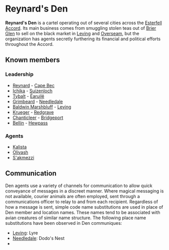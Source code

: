 # Reynard's Den

**Reynard's Den** is a cartel operating out of several cities across the [Esterfell Accord](../../societies/esterfell-accord). Its main business comes from smuggling stolen teas out of [Brier Glen](../../societies/esterfell-accord/brier-glen) to sell on the black market in [Leving](../../societies/esterfell-accord/leving) and [Overseam](../../societies/esterfell-accord/overseam), but the organization has agents secretly furthering its financial and political efforts throughout the Accord.

## Known members

### Leadership

- [Reynard](../../societies/esterfell-accord/citizenry/reynard) - [Cape Bec](../../societies/esterfell-accord/cape-bec)
- [Ichika](../../societies/esterfell-accord/citizenry/ichika) - [Suizenloch](../../societies/esterfell-accord/suizenloch)
- [Tybalt](../../societies/esterfell-accord/citizenry/tybalt) - [Ëaruilë](../../societies/esterfell-accord/earuile)
- [Grimbeard](../../societies/esterfell-accord/citizenry/grimbeard) - [Needledale](../../societies/esterfell-accord/needledale)
- [Baldwin Marshbluff](../../societies/esterfell-accord/citizenry/baldwin-marshbluff) - [Leving](../../societies/esterfell-accord/leving)
- [Krueger](../../societies/esterfell-accord/citizenry/krueger) - [Redgrave](../../societies/esterfell-accord/redgrave)
- [Chanticleer](../../societies/esterfell-accord/citizenry/chanticleer) - [Bridgeport](../../societies/esterfell-accord/bridgeport)
- [Bellin](../../societies/esterfell-accord/citizenry/bellin) - [Hewpass](../../societies/esterfell-accord/hewpass)

### Agents

- [Kalista](../../societies/esterfell-accord/citizenry/kalista)
- [Olivash](../../societies/esterfell-accord/citizenry/olivash)
- [S'akmezzi](../../societies/esterfell-accord/citizenry/sakmezzi)

## Communication

Den agents use a variety of channels for communication to allow quick conveyance of messages in a discreet manner. Where magical messaging is not available, courier animals are often employed, sent through a communications officer to relay to and from each recipient. Regardless of how a message is sent, simple code name substitutions are used in place of Den member and location names. These names tend to be associated with avian creatures of similar name structure. The following place name substitutions have been observed in Den communiques:

- [Leving](../../societies/esterfell-accord/leving): Lyre
- [Needledale](../../societies/esterfell-accord/needledale): Dodo's Nest
- 
